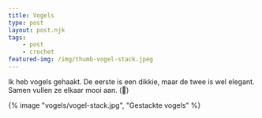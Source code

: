 ```yaml
---
title: Vogels
type: post
layout: post.njk
tags: 
    - post
    - crochet
featured-img: /img/thumb-vogel-stack.jpeg
---
```


Ik heb vogels gehaakt. De eerste is een dikkie, maar de twee is wel elegant. Samen vullen ze elkaar mooi aan. (🤮)

{% image "vogels/vogel-stack.jpg", "Gestackte vogels" %}
